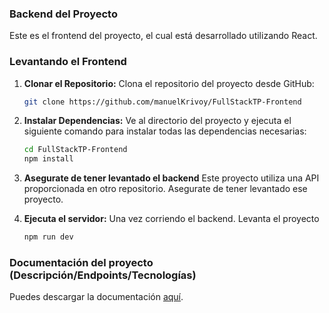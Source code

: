 ### Backend del Proyecto

Este es el frontend del proyecto, el cual está desarrollado utilizando React.

### Levantando el Frontend

1. **Clonar el Repositorio:**
   Clona el repositorio del proyecto desde GitHub:

   ```bash
   git clone https://github.com/manuelKrivoy/FullStackTP-Frontend
   ```

2. **Instalar Dependencias:**
   Ve al directorio del proyecto y ejecuta el siguiente comando para instalar todas las dependencias necesarias:

   ```bash
   cd FullStackTP-Frontend
   npm install
   ```

3. **Asegurate de tener levantado el backend**
   Este proyecto utiliza una API proporcionada en otro repositorio. Asegurate de tener levantado ese proyecto.

4. **Ejecuta el servidor:**
   Una vez corriendo el backend. Levanta el proyecto
   ```bash
   npm run dev
   ```

### Documentación del proyecto (Descripción/Endpoints/Tecnologías)

Puedes descargar la documentación [aquí](https://drive.google.com/file/d/1kFCDNeKZmOXzWSPUNZSrPri7jEVMkaBH/view?usp=drive_link).
